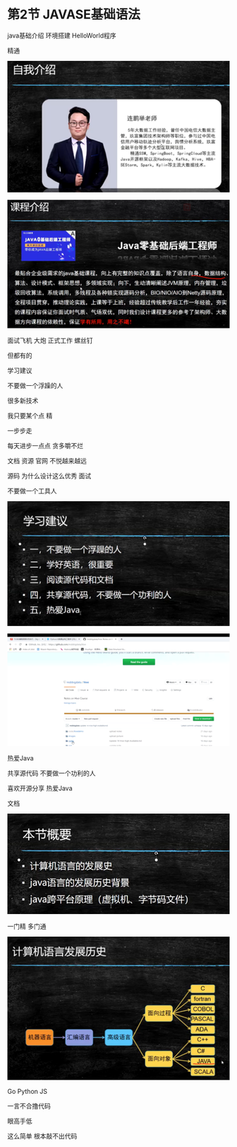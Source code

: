 # 第2节 JAVASE基础语法



java基础介绍 环境搭建  HelloWorld程序



精通

![image-20200726094410011](assets/image-20200726094410011.png)



![image-20200726094446913](assets/image-20200726094446913.png)



面试飞机 大炮   正式工作 螺丝钉

但都有的 





学习建议 

不要做一个浮躁的人

很多新技术   

我只要某个点    精

一步步走

每天进步一点点  贪多嚼不烂

文档  资源  官网  不悦越来越远 



源码   为什么设计这么优秀   面试   

不要做一个工具人

![image-20200726014356851](assets/image-20200726014356851.png)



![image-20200726095323170](assets/image-20200726095323170.png)

热爱Java

共享源代码 不要做一个功利的人

喜欢开源分享  热爱Java  



文档

![image-20200726014456970](assets/image-20200726014456970.png)

一门精 多门通

![image-20200726014543429](assets/image-20200726014543429.png)

Go Python  JS 



一言不合撸代码 



眼高手低 

这么简单  根本敲不出代码 